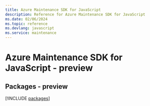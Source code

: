 ```yaml
---
title: Azure Maintenance SDK for JavaScript
description: Reference for Azure Maintenance SDK for JavaScript
ms.date: 02/06/2024
ms.topic: reference
ms.devlang: javascript
ms.service: maintenance
---
```

# Azure Maintenance SDK for JavaScript - preview
## Packages - preview
[!INCLUDE [packages](maintenance-index.md)]